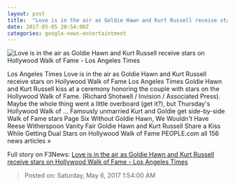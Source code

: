 ```yaml
---
layout: post
title:  "Love is in the air as Goldie Hawn and Kurt Russell receive stars on Hollywood Walk of Fame - Los Angeles Times"
date: 2017-05-05 20:54:00Z
categories: google-news-entertaintment
---
```


![Love is in the air as Goldie Hawn and Kurt Russell receive stars on Hollywood Walk of Fame - Los Angeles Times](http://www.trbimg.com/img-590cc4b1/turbine/la-et-entertainment-news-updates-may-love-is-in-the-air-as-goldie-hawn-and-1494004655)

Los Angeles Times Love is in the air as Goldie Hawn and Kurt Russell receive stars on Hollywood Walk of Fame Los Angeles Times Goldie Hawn and Kurt Russell kiss at a ceremony honoring the couple with stars on the Hollywood Walk of Fame. (Richard Shotwell / Invision / Associated Press). Maybe the whole thing went a little overboard (get it?), but Thursday's Hollywood Walk of ... Famously unmarried Kurt and Goldie get side-by-side Walk of Fame stars Page Six Without Goldie Hawn, We Wouldn't Have Reese Witherspoon Vanity Fair Goldie Hawn and Kurt Russell Share a Kiss While Getting Dual Stars on Hollywood Walk of Fame PEOPLE.com all 156 news articles »


Full story on F3News: [Love is in the air as Goldie Hawn and Kurt Russell receive stars on Hollywood Walk of Fame - Los Angeles Times](http://www.f3nws.com/n/XTndFG)

> Posted on: Saturday, May 6, 2017 1:54:00 AM
